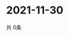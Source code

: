 # 2021-11-30
  共 0条

  <!-- BEGIN -->
  <!-- 最后更新时间Tue Nov 30 2021 02:11:01 GMT+0000 (Coordinated Universal Time) -->
  
  <!-- END -->
  
  